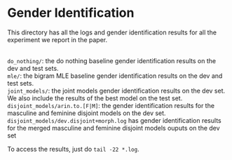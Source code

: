 # Gender Identification

This directory has all the logs and gender identification results for all the experiment we report in the paper. </br></br>

`do_nothing/`: the do nothing baseline gender identification results on the dev and test sets.</br>
`mle/`: the bigram MLE baseline gender identification results on the dev and test sets.</br>
`joint_models/`: the joint models gender identification results on the dev set. We also include the results of the best model on the test set.</br>
`disjoint_models/arin.to.[F|M]`: the gender identification results for the masculine and feminine disjoint models on the dev set. `disjoint_models/dev.disjoint+morph.log` has gender identification results for the merged masculine and feminine disjoint models ouputs on the dev set </br>

To access the results, just do `tail -22 *.log`.
